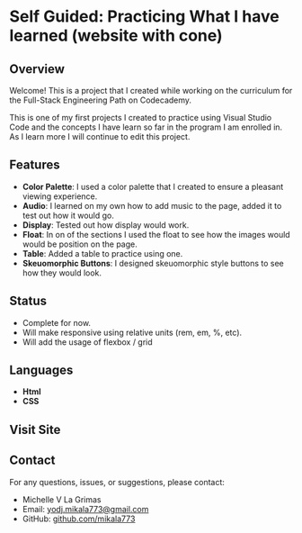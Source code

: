 # Self Guided: Practicing What I have learned (website with cone)


## Overview

Welcome! This is a project that I created while working on the curriculum for the Full-Stack Engineering Path on Codecademy.

This is one of my first projects I created to practice using Visual Studio Code and the concepts I have learn so far in the program I am enrolled in. As I learn more I will continue to edit this project.


## Features
- **Color Palette**: I used a color palette that I created to ensure a pleasant viewing experience.
- **Audio**: I learned on my own how to add music to the page, added it to test out how it would go.
- **Display**: Tested out how display would work. 
- **Float**: In on of the sections I used the float to see how the images would would be position on the page.
- **Table**: Added a table to practice using one.
- **Skeuomorphic Buttons**: I designed skeuomorphic style buttons to see how they would look.



## Status
- Complete for now.
- Will make responsive using relative units (rem, em, %, etc).
- Will add the usage of flexbox / grid

## Languages

- **Html**
- **CSS**

## Visit Site


## Contact

For any questions, issues, or suggestions, please contact:

- Michelle V La Grimas
- Email: yodj.mikala773@gmail.com
- GitHub: [github.com/mikala773](https://github.com/mikala773)
